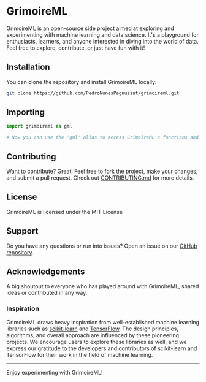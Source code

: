 # GrimoireML

GrimoireML is an open-source side project aimed at exploring and experimenting with machine learning and data science. It's a playground for enthusiasts, learners, and anyone interested in diving into the world of data. Feel free to explore, contribute, or just have fun with it!


## Installation

You can clone the repository and install GrimoireML locally:

```bash
git clone https://github.com/PedroNunesPagnussat/grimoireml.git
```

## Importing

```python
import grimoireml as gml

# Now you can use the 'gml' alias to access GrimoireML's functions and classes
```

## Contributing

Want to contribute? Great! Feel free to fork the project, make your changes, and submit a pull request. Check out [CONTRIBUTING.md](CONTRIBUTING.md) for more details.

## License

GrimoireML is licensed under the MIT License
## Support

Do you have any questions or run into issues? Open an issue on our [GitHub repository](https://github.com/PedroNunesPagnussat/grimoireml).

## Acknowledgements

A big shoutout to everyone who has played around with GrimoireML, shared ideas or contributed in any way.

### Inspiration

GrimoireML draws heavy inspiration from well-established machine learning libraries such as [scikit-learn](https://scikit-learn.org/) and [TensorFlow](https://www.tensorflow.org/). The design principles, algorithms, and overall approach are influenced by these pioneering projects. We encourage users to explore these libraries as well, and we express our gratitude to the developers and contributors of scikit-learn and TensorFlow for their work in the field of machine learning.


---

Enjoy experimenting with GrimoireML!
